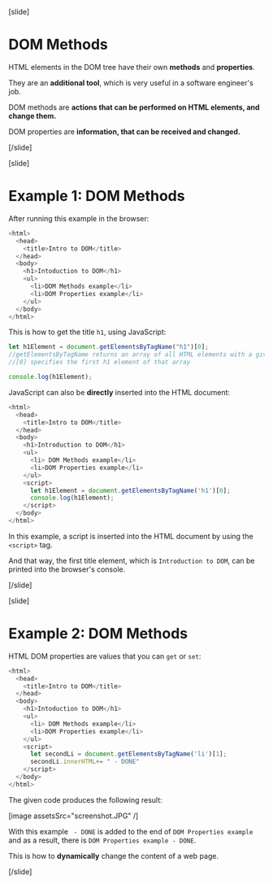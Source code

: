 [slide]

# DOM Methods

HTML elements in the DOM tree have their own **methods** and **properties**.

They are an **additional tool**, which is very useful in a software engineer's job.

DOM methods are **actions that can be performed on HTML elements, and change them.**

DOM properties are **information, that can be received and changed.**

[/slide]

[slide]

# Example 1: DOM Methods

After running this example in the browser:

```js
<html>
  <head>
    <title>Intro to DOM</title>
  </head>
  <body>
    <h1>Intoduction to DOM</h1>
    <ul>
      <li>DOM Methods example</li>
      <li>DOM Properties example</li>
    </ul>
  </body>
</html>
```

This is how to get the title `h1`, using JavaScript:

```js
let h1Element = document.getElementsByTagName("h1")[0];
//getElementsByTagName returns an array of all HTML elements with a given tag
//[0] specifies the first h1 element of that array

console.log(h1Element);
```

JavaScript can also be **directly** inserted into the HTML document:

```js
<html>
  <head>
    <title>Intro to DOM</title>
  </head>
  <body>
    <h1>Introduction to DOM</h1>
    <ul>
      <li> DOM Methods example</li>
      <li>DOM Properties example</li>
    </ul>
    <script>
      let h1Element = document.getElementsByTagName('h1')[0];
      console.log(h1Element);
    </script>
  </body>
</html>
```

In this example, a script is inserted into the HTML document by using the `<script>` tag.

And that way, the first title element, which is `Introduction to DOM`, can be printed into the browser's console.

[/slide]

[slide]

# Example 2: DOM Methods

HTML DOM properties are values that you can `get` or `set`:

```js
<html>
  <head>
    <title>Intro to DOM</title>
  </head>
  <body>
    <h1>Intoduction to DOM</h1>
    <ul>
      <li> DOM Methods example</li>
      <li>DOM Properties example</li>
    </ul>
    <script>
      let secondLi = document.getElementsByTagName('li')[1];
      secondLi.innerHTML+= " - DONE"
    </script>
  </body>
</html>
```

The given code produces the following result:

[image assetsSrc="screenshot.JPG" /]

With this example ` - DONE` is added to the end of `DOM Properties example` and as a result, there is `DOM Properties example - DONE`.

This is how to **dynamically** change the content of a web page.

[/slide]
